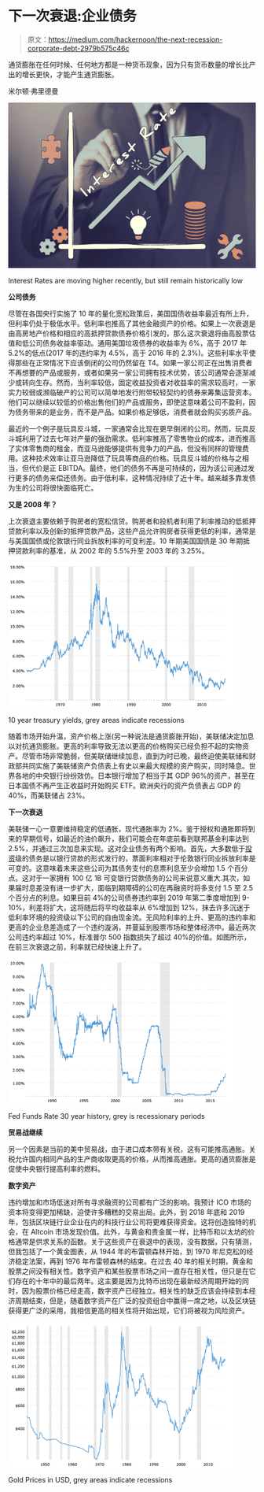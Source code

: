 # 下一次衰退:企业债务

> 原文：<https://medium.com/hackernoon/the-next-recession-corporate-debt-2979b575c46c>

通货膨胀在任何时候、任何地方都是一种货币现象，因为只有货币数量的增长比产出的增长更快，才能产生通货膨胀。

米尔顿·弗里德曼

![](img/846c29e0ddf0f56af08e5fc4cc9b3ac9.png)

Interest Rates are moving higher recently, but still remain historically low

**公司债务**

尽管在各国央行实施了 10 年的量化宽松政策后，美国国债收益率最近有所上升，但利率仍处于极低水平。低利率也推高了其他金融资产的价格。如果上一次衰退是由高房地产价格和相应的高抵押贷款债券价格引发的，那么这次衰退将由高股票估值和低公司债务收益率驱动。通用美国垃圾债券的收益率为 6%，高于 2017 年 5.2%的低点(2017 年的违约率为 4.5%，高于 2016 年的 2.3%)。这些利率水平使得那些在正常情况下应该倒闭的公司仍然留在 T4。如果一家公司正在出售消费者不再想要的产品或服务，或者如果另一家公司拥有技术优势，该公司通常会逐渐减少或转向生存。然而，当利率较低，固定收益投资者对收益率的需求较高时，一家实力较弱或濒临破产的公司可以简单地发行附带较轻契约的债券来筹集运营资本。他们可以继续以较低的价格出售他们的产品或服务，即使这意味着公司不盈利，因为债务带来的是业务，而不是产品。如果价格足够低，消费者就会购买劣质产品。

最近的一个例子是玩具反斗城，一家通常会比现在更早倒闭的公司。然而，玩具反斗城利用了过去七年对产量的强劲需求。低利率推高了零售物业的成本，进而推高了实体零售商的租金，而亚马逊能够提供有竞争力的产品，但没有同样的管理费用。这种技术效率让亚马逊降低了玩具等商品的价格。玩具反斗城的价格与之相当，但代价是正 EBITDA。最终，他们的债务不再是可持续的，因为该公司通过发行更多的债务来偿还债务。由于低利率，这种情况持续了近十年。越来越多靠发债为生的公司将很快面临死亡。

**又是 2008 年？**

上次衰退主要依赖于购房者的宽松信贷。购房者和投机者利用了利率推动的低抵押贷款利率以及创新的抵押贷款产品，这些产品允许购房者获得更低的利率，通常是与美国国债或伦敦银行同业拆放利率的可变利差。10 年期美国国债是 30 年期抵押贷款利率的基准，从 2002 年的 5.5%升至 2003 年的 3.25%。

![](img/a5021b4c8296b2353204517b8c9ed685.png)

10 year treasury yields, grey areas indicate recessions

随着市场开始升温，资产价格上涨(另一种说法是通货膨胀开始)，美联储决定加息以对抗通货膨胀。更高的利率导致无法以更高的价格购买已经负担不起的实物资产。尽管市场非常脆弱，但美联储继续加息，直到为时已晚，最终迫使美联储和财政部共同实施了美联储资产负债表上有史以来最大规模的资产购买，同时降息。世界各地的中央银行纷纷效仿。日本银行增加了相当于其 GDP 96%的资产，甚至在日本国债不再产生正收益时开始购买 ETF。欧洲央行的资产负债表占 GDP 的 40%，而美联储占 23%。

**下一次衰退**

美联储一心一意要维持稳定的低通胀，现代通胀率为 2%。鉴于授权和通胀即将到来的早期信号，如最近的油价飙升，我们可能会在年底前看到联邦基金利率达到 2.5%，并通过三次加息来实现。这对企业债务有两个影响。首先，大多数低于[投资](https://hackernoon.com/tagged/investment)级的债务是以银行贷款的形式发行的，票面利率相对于伦敦银行同业拆放利率是可变的。这意味着未来这些公司为其债务支付的息票利息至少会增加 1.5 个百分点。这对于一家拥有 100 亿 1B 可变银行贷款债务的公司来说意义重大.其次，如果届时息差没有进一步扩大，面临到期障碍的公司在再融资时将多支付 1.5 至 2.5 个百分点的利息。如果目前 4%的公司债券违约率到 2019 年第二季度增加到 9-10%，利差将扩大，这将随后将平均收益率从 6%增加到 12%，抹去许多沉迷于低利率环境的投资级以下公司的自由现金流。无风险利率的上升、更高的违约率和更高的企业息差造成了一个违约漩涡，并蔓延到股票市场和整体经济中。最近两次公司违约率超过 10%，标准普尔 500 指数损失了超过 40%的价值。如图所示，在前三次衰退之前，利率就已经快速上升了。

![](img/94591fc08c40e6c58bfb689a2dfe214c.png)

Fed Funds Rate 30 year history, grey is recessionary periods

**贸易战继续**

另一个因素是当前的美中贸易战，由于进口成本带有关税，这有可能推高通胀。关税允许国内相同产品的生产商收取更高的价格，从而推高通胀。更高的通货膨胀是促使中央银行提高利率的燃料。

**数字资产**

违约增加和市场低迷对所有寻求融资的公司都有广泛的影响。我预计 ICO 市场的资本将变得更加稀缺，迫使许多糟糕的交易出局。此外，到 2018 年底和 2019 年，包括区块链行业企业在内的科技行业公司将更难获得资金。这将创造独特的机会，在 Altcoin 市场发现价值。此外，与黄金和贵金属一样，比特币和以太坊的价格通常是供求关系的函数。关于这些资产在衰退中的表现，没有数据，只有猜测，但我包括了一个黄金图表，从 1944 年的布雷顿森林开始，到 1970 年尼克松的经济稳定法案，再到 1976 年布雷顿森林的结束。在过去 40 年的相关时期，黄金和股票之间没有相关性。数字资产和某些股票市场之间一直存在相关性，但只是在它们存在的十年中的最后两年。这主要是因为比特币出现在最新经济周期开始的同时，因为股票价格已经走高，数字资产已经独立。相关性的缺乏应该会持续到本经济周期结束，但是，随着数字资产在广泛的投资组合中赢得一席之地，以及区块链获得更广泛的采用，我相信更高的相关性将开始出现，它们将被视为风险资产。

![](img/ad811db0e1b7049749e2a09fb1762d4b.png)

Gold Prices in USD, grey areas indicate recessions
